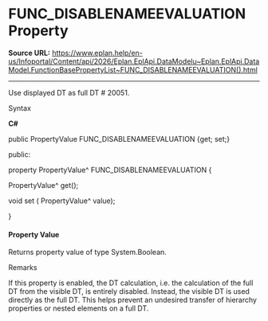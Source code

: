 # FUNC_DISABLENAMEEVALUATION Property

**Source URL:** https://www.eplan.help/en-us/Infoportal/Content/api/2026/Eplan.EplApi.DataModelu~Eplan.EplApi.DataModel.FunctionBasePropertyList~FUNC_DISABLENAMEEVALUATION().html

---

Use displayed DT as full DT # 20051.

Syntax

**C#**



public PropertyValue FUNC_DISABLENAMEEVALUATION {get; set;}

public:

property PropertyValue^ FUNC_DISABLENAMEEVALUATION {

   PropertyValue^ get();

   void set (    PropertyValue^ value);

}


#### Property Value

Returns property value of type System.Boolean.

Remarks

If this property is enabled, the DT calculation, i.e. the calculation of the full DT from the visible DT, is entirely disabled. Instead, the visible DT is used directly as the full DT. This helps prevent an undesired transfer of hierarchy properties or nested elements on a full DT.
